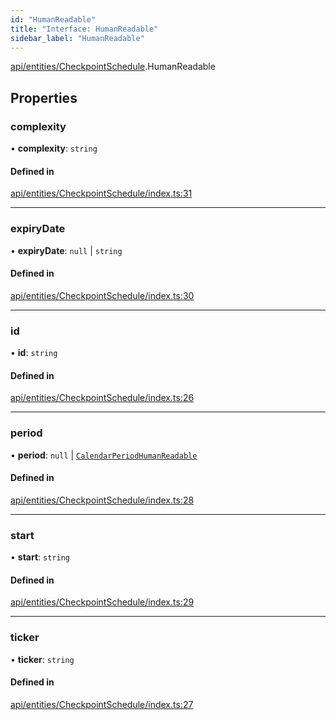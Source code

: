 ```yaml
---
id: "HumanReadable"
title: "Interface: HumanReadable"
sidebar_label: "HumanReadable"
---
```


[api/entities/CheckpointSchedule](../../../../../modules/API/Entities/CheckpointSchedule/CheckpointSchedule.md).HumanReadable

## Properties

### complexity

• **complexity**: `string`

#### Defined in

[api/entities/CheckpointSchedule/index.ts:31](https://github.com/PolymeshAssociation/polymesh-sdk/blob/2d3ac2aea/src/api/entities/CheckpointSchedule/index.ts#L31)

___

### expiryDate

• **expiryDate**: ``null`` \| `string`

#### Defined in

[api/entities/CheckpointSchedule/index.ts:30](https://github.com/PolymeshAssociation/polymesh-sdk/blob/2d3ac2aea/src/api/entities/CheckpointSchedule/index.ts#L30)

___

### id

• **id**: `string`

#### Defined in

[api/entities/CheckpointSchedule/index.ts:26](https://github.com/PolymeshAssociation/polymesh-sdk/blob/2d3ac2aea/src/api/entities/CheckpointSchedule/index.ts#L26)

___

### period

• **period**: ``null`` \| [`CalendarPeriodHumanReadable`](../CalendarPeriodHumanReadable/CalendarPeriodHumanReadable.md)

#### Defined in

[api/entities/CheckpointSchedule/index.ts:28](https://github.com/PolymeshAssociation/polymesh-sdk/blob/2d3ac2aea/src/api/entities/CheckpointSchedule/index.ts#L28)

___

### start

• **start**: `string`

#### Defined in

[api/entities/CheckpointSchedule/index.ts:29](https://github.com/PolymeshAssociation/polymesh-sdk/blob/2d3ac2aea/src/api/entities/CheckpointSchedule/index.ts#L29)

___

### ticker

• **ticker**: `string`

#### Defined in

[api/entities/CheckpointSchedule/index.ts:27](https://github.com/PolymeshAssociation/polymesh-sdk/blob/2d3ac2aea/src/api/entities/CheckpointSchedule/index.ts#L27)
